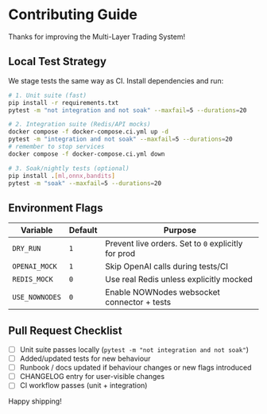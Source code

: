 # Contributing Guide

Thanks for improving the Multi-Layer Trading System!

## Local Test Strategy

We stage tests the same way as CI. Install dependencies and run:

```bash
# 1. Unit suite (fast)
pip install -r requirements.txt
pytest -m "not integration and not soak" --maxfail=5 --durations=20

# 2. Integration suite (Redis/API mocks)
docker compose -f docker-compose.ci.yml up -d
pytest -m "integration and not soak" --maxfail=5 --durations=20
# remember to stop services
docker compose -f docker-compose.ci.yml down

# 3. Soak/nightly tests (optional)
pip install .[ml,onnx,bandits]
pytest -m "soak" --maxfail=5 --durations=20
```

## Environment Flags

| Variable       | Default | Purpose                                            |
|----------------|---------|----------------------------------------------------|
| `DRY_RUN`      | `1`     | Prevent live orders. Set to `0` explicitly for prod |
| `OPENAI_MOCK`  | `1`     | Skip OpenAI calls during tests/CI                   |
| `REDIS_MOCK`   | `0`     | Use real Redis unless explicitly mocked             |
| `USE_NOWNODES` | `0`     | Enable NOWNodes websocket connector + tests         |

## Pull Request Checklist

- [ ] Unit suite passes locally (`pytest -m "not integration and not soak"`)
- [ ] Added/updated tests for new behaviour
- [ ] Runbook / docs updated if behaviour changes or new flags introduced
- [ ] CHANGELOG entry for user-visible changes
- [ ] CI workflow passes (unit + integration)

Happy shipping!
